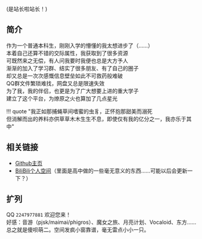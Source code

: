 (是站长啦站长！)

## 简介
作为一个普通本科生，刚刚入学的懵懂的我太想进步了（……）  
本着自己还算不错的交际属性，我获取到了很多资源  
可既然来之无偿，有人问我要时我便也总是大方予人  
渐渐的加入了学习群、结实了很多朋友、有了自己的圈子  
却又总是一次次感慨信息壁垒如此不可救药般难破  
QQ群文件繁琐难找，网盘又总是限速失效  
为了我，我的伴侣，也更是为了广大想要上进的重大学子  
建立了这个平台，为燎原之火也算加了几点星光  

!!! quote "我正如那捕蝇草间嗜蜜的虫豸，正怀抱那甜美而溺死<br>但消解而出的养料亦供草草木木生生不息，即使仅有我的亿分之一，我亦乐于其中"

## 相关链接
- [Github主页](https://github.com/INFO-studio)  
- [BiliBili个人空间](https://space.bilibili.com/397039149)（里面是高中做的一些毫无意义的东西……可能以后会更新一下？）

## 扩列
QQ `2247977881` 欢迎您来！  
好感：音游（pjsk/maimai/phigros）、魔女之旅、月亮计划、Vocaloid、东方……  
总之就是傻呗萌二。空间发疯小窗靠谱，毫无雷点小小一只。